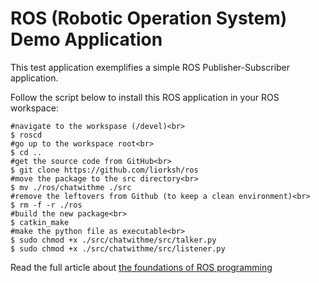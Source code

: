 # ROS (Robotic Operation System) Demo Application

This test application exemplifies a simple ROS Publisher-Subscriber application. 

Follow the script below to install this ROS application in your ROS workspace:
```
#navigate to the workspase (/devel)<br>
$ roscd
#go up to the workspace root<br>
$ cd ..
#get the source code from GitHub<br>
$ git clone https://github.com/liorksh/ros
#move the package to the src directory<br>
$ mv ./ros/chatwithme ./src
#remove the leftovers from Github (to keep a clean environment)<br>
$ rm -f -r ./ros
#build the new package<br>
$ catkin_make
#make the python file as executable<br>
$ sudo chmod +x ./src/chatwithme/src/talker.py
$ sudo chmod +x ./src/chatwithme/src/listener.py
```
Read the full article about [the foundations of ROS programming](https://liorshalom.com/2020/12/23/robot-operation-system-ros/)


